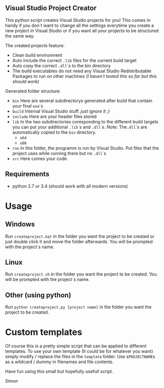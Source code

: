 ## Visual Studio Project Creator
This python script creates Visual Studio projects for you! 
This comes in handy if you don´t want to change all the settings everytime you create a new project in Visual Studio or if you want all your projects to be structured the same way.

The created projects feature:
- Clean build environment
- Auto include the correct `.lib` files for the current build target
- Auto copy the correct `.dll`´s to the bin directory
- The build executables do not need any Visual Studio Redistributable Packages to run on other machines *(I haven´t tested this so far but this should work)*

Generated folder structure:
- `bin` Here are several subdirectorys generated after build that contain your final `exe`´s
- `build` Internal Visual Studio stuff. *just ignore it ;)*
- `include` Here are your header files stored
- `lib` In the two subdirectories coresponding to the different build targets you can put your additional `.lib`´s and `.dll`´s. Note: The`.dll`´s are automatically copied to the `bin` directory.
  - `x64` 
  - `x86`
- `run` In this folder, the programm is run by Visual Studio. Put files that the project uses while running there but no `.dll`´s
- `src` Here comes your code


## Requirements
- python 2.7 or 3.4 (should work with all modern versions)

# Usage
## Windows
Run `createproject.bat` in the folder you want the project to be created or just double click it and move the folder afterwards.
You will be prompted with the project´s name.
## Linux
Run `createproject.sh` in the folder you want the project to be created.
You will be prompted with the project´s name.
## Other (using python)
Run `python createproject.py [project name]` in the folder you want the project to be created.

# Custom templates
Of course this is a pretty simple script that can be applied to different templates. To use your own template (It could be for whatever you want) simply modify / replace the files in the `template` folder. Use `$PROJECTNAME$` as a wildcard / dummy in filenames and file contents.

Have fun using this small but hopefully usefull script. 

Simon
